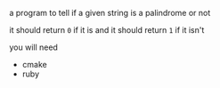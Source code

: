 a program to tell if a given string is a palindrome or not

it should return `0` if it is and it should return `1` if it isn't

you will need

- cmake
- ruby
